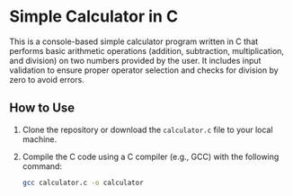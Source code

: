 # Simple Calculator in C

This is a console-based simple calculator program written in C that performs basic arithmetic operations (addition, subtraction, multiplication, and division) on two numbers provided by the user. It includes input validation to ensure proper operator selection and checks for division by zero to avoid errors.

## How to Use

1. Clone the repository or download the `calculator.c` file to your local machine.

2. Compile the C code using a C compiler (e.g., GCC) with the following command:

   ```bash
   gcc calculator.c -o calculator

